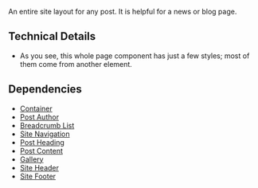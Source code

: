 <p class="lead">An entire site layout for any post. It is helpful for a news or blog page.</p>

## Technical Details

- As you see, this whole page component has just a few styles; most of them come from another element.

## Dependencies

- [Container](/ui/content-and-layout/container)
- [Post Author](/ui/content-and-layout/post-author)
- [Breadcrumb List](/ui/navigation/breadcrumb-list)
- [Site Navigation](/ui/navigation/site-navigation)
- [Post Heading](/ui/content-and-layout/post-heading)
- [Post Content](/ui/content-and-layout/post-content)
- [Gallery](/ui/content-and-layout/gallery)
- [Site Header](/ui/content-and-layout/site-header)
- [Site Footer](/ui/content-and-layout/site-footer)
